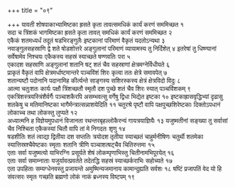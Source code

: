 +++
title = "०९"

+++
यावती
शोषपाकाभ्यामिष्टका ह्रसते कृता तावत्समधिकं कार्यं करणं
सममिच्छत १   
सदा च त्रिंशकं भागमिष्टका ह्रसते कृता तावत् समधिकं कार्यं
करणं सममिच्छत २   
एकैकं शतमध्यर्धं तदूतं षडभिरङ्गुलैः इष्टकानां परिमाणं
वैकृतं यदतोऽन्यथा ३   
नवाङ्गुलसहस्राणि द्वे शते षोडशोत्तरे
अङ्गुलानां परिमाणं व्यायामस्य तु निर्दिशेत् ४
इतरेषां तु धिष्ण्यानां सर्वेषामेव निश्चयः एकैकस्य सहस्रं
स्याच्छते षण्णवतिः परा ५   
एकादश सहस्राणि अङ्गुलानां शतानि षट् शतं चैव
सहस्राणां क्षेत्रमग्नेर्विधीयते ६   
प्राकृतं वैकृतं वापि
क्षेत्रमर्धाष्टमान्तरे पञ्चविंशं
शिरः कृत्वा ततः क्षेत्रे समावपेत् ७   
शतान्यष्टौ पदोनानि पदानामिह
कीर्त्यन्ते साङ्गस्य सशिरस्कस्य क्षेत्रं क्षेत्रविदो विदुः ८   
आत्मा
चतुःशतः कार्यः पक्षौ त्रिंशच्छतौ स्मृतौ दश पुच्छे शतं चैव शिरः
स्यात् पञ्चविंशकम् ९   
एकत्रिंशस्त्रयस्त्रिंशैर्वर्गैः पञ्चाशकैरपि
असम्भवत्सु वर्गेषु द्विधा भिद्येत इष्टका १०
इष्टकाह्रासवृद्धिभ्यां
दृढासु शतकेषु च मतिमानिष्टका भागैर्मन्त्रात्सन्नाशयेदिति ११
चतुरश्रे पृष्टौ वापि पक्षपुच्छशिरेष्टकाः दिक्तोऽपधानं लोकाच्च तथा
लोकस्तु लुप्यते १२   
अध्यात्मनि ह विज्ञेयमुपधानं विजानता
रथन्तरबृहल्लोकैरन्यं गायत्रयाज्ञियैः १३
यजुष्मतीनां सङ्ख्या तु सर्वासां चैव निश्चिता एकैकस्यां
चितौ वापि तां मे निगदतः शृणु १४   
षडशीतिः शतं त्वाद्या द्वितीया दश
सप्ततिः त्रयोदश तृतीया स्याच्छतं चाहुर्मनीषिणः चतुर्थी
शतमेका स्यात्तिस्रश्चैवेष्टकाः स्मृताः शतानि त्रीणि
पञ्चाशत्षट्चैव चितिरुत्तमा १५   
एताः सर्वा यजुष्मत्यो
याभिरग्निः प्रसूर्यते शेषं लोकम्पृणाभिस्तु चितीनामभिपूरयेत् १६   
एताः
सर्वा समाम्नाताः यजुर्यावत्प्रवर्तते तदेतद्धि सहस्रं स्याच्छर्कराभिः
सहोच्यते १७   
एता उपहिताः सम्यग्धेनवस्तु प्रजायन्ते
अमुष्मिन्यजमानाय कामान्दुह्यति सर्वशः १८
षष्टिं प्रजापतिं वेद यो हि संवत्सरः स्मृतः गच्छति ब्रह्मणो लोकं नाकं
ब्रध्नस्य विष्टपम् १९   
